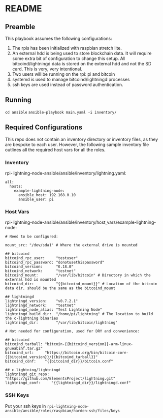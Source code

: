 # README

## Preamble

This playbook assumes the following configurations:

1) The rpis has been initialized with raspbian stretch lite.
2) An external hdd is being used to store blockchain data. It will require some extra
bit of configuration to change this setup. All bitcoind/lightningd data is stored on the
external hdd and not the SD card. This is very, very intentional.
3) Two users will be running on the rpi: pi and bitcoin
4) systemd is used to manage bitcoind/lightningd processes
5) ssh keys are used instead of password authentication.

## Running

`cd ansible`
`ansible-playbook main.yaml -i inventory/`

## Required Configurations

This repo does not contain an inventory directory or inventory files, as they are bespoke
to each user. However, the following sample inventory file outlines all the required
host vars for all the roles.

### Inventory

rpi-lightning-node-ansible/ansible/inventory/lightning.yaml:

```
all:
  hosts:
    example-lightning-node:
      ansible_host: 192.168.0.10
      ansible_user: pi
```

### Host Vars

rpi-lightning-node-ansible/ansible/inventory/host_vars/example-lightning-node:

```
# Need to be configured:

mount_src: "/dev/sda1" # Where the external drive is mounted

## bitcoind
bitcoind_rpc_user:     "testuser"
bitcoind_rpc_password: "donotusethispassword"
bitcoind_version:      "0.18.0"
bitcoind_network:      "testnet"
bitcoind_mount:        "/var/lib/bitcoin" # Directory in which the external hdd is mounted
bitcoind_dir:          "{{bitcoind_mount}}" # Location of the bitcoin data dir, should be the same as the bitcoind_mount

## lightningd
lightningd_version:    "v0.7.2.1"
lightningd_network:    "testnet"
lightningd_node_alias: "Test Lightning Node"
lightningd_build_dir:  "/home/pi/lightning" # The location to build the c-lightning binaries
lightningd_dir:        "/var/lib/bitcoin/lightning"

# Not needed for configuration, used for DRY and convenience:

## bitcoind
bitcoind_tarball: "bitcoin-{{bitcoind_version}}-arm-linux-gnueabihf.tar.gz"
bitcoind_url:     "https://bitcoin.org/bin/bitcoin-core-{{bitcoind_version}}/{{bitcoind_tarball}}"
bitcoind_conf:    "{{bitcoind_dir}}/bitcoin.conf"

## c-lightning/lightningd
lightningd_git_repo: "https://github.com/ElementsProject/lightning.git"
lightningd_conf:     "{{lightningd_dir}}/lightningd.conf"

```

### SSH Keys

Put your ssh keys in `rpi-lightning-node-ansible/ansible/roles/raspbian/harden-ssh/files/keys`
